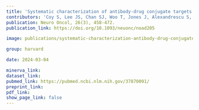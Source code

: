 ```yaml
---
title: 'Systematic characterization of antibody-drug conjugate targets in central nervous system tumors.'
contributors: 'Coy S, Lee JS, Chan SJ, Woo T, Jones J, Alexandrescu S, Wen PY, Sorger PK, Ligon KL, Santagata S (2024).'
publication: Neuro Oncol, 26(3), 458-472.
publication_link: https://doi.org/10.1093/neuonc/noad205

image: publications/systematic-characterization-antibody-drug-conjugate-targets.jpg

group: harvard

date: 2024-03-04

minerva_link:
dataset_link:
pubmed_link: https://pubmed.ncbi.nlm.nih.gov/37870091/
preprint_link:
pdf_link:
show_page_link: false
---
```

